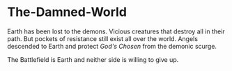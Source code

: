 # The-Damned-World

Earth has been lost to the demons. Vicious creatures that destroy all in their path. But pockets of resistance still exist all over the world. Angels descended to Earth and protect *God's Chosen* from the demonic scurge.

The Battlefield is Earth and neither side is willing to give up.

